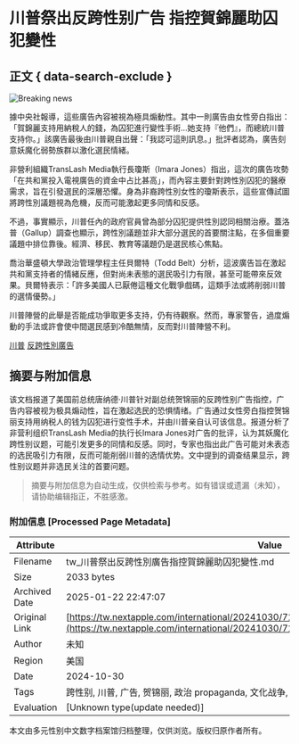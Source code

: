 # 川普祭出反跨性别广告 指控賀錦麗助囚犯變性

## 正文 { data-search-exclude }


![Breaking news](https://static.nextapple.tw/web/layout/img/breakingNews03.webp)

據中央社報導，這些廣告內容被視為極具煽動性。其中一則廣告由女性旁白指出：「賀錦麗支持用納稅人的錢，為囚犯進行變性手術…她支持『他們』，而總統川普支持你。」該廣告最後由川普親自出聲：「我認可這則訊息。」批評者認為，廣告刻意妖魔化弱勢族群以激化選民情緒。

非營利組織TransLash Media執行長瓊斯（Imara Jones）指出，這次的廣告攻勢「在共和黨投入電視廣告的資金中占比甚高」，而內容主要針對跨性別囚犯的醫療需求，旨在引發選民的深層恐懼。身為非裔跨性別女性的瓊斯表示，這些宣傳試圖將跨性別議題視為危機，反而可能激起更多同情和反感。

不過，事實顯示，川普任內的政府官員曾為部分囚犯提供性別認同相關治療。蓋洛普（Gallup）調查也顯示，跨性別議題並非大部分選民的首要關注點，在多個重要議題中排位靠後。經濟、移民、教育等議題仍是選民核心焦點。

喬治華盛頓大學政治管理學程主任貝爾特（Todd Belt）分析，這波廣告旨在激起共和黨支持者的情緒反應，但對尚未表態的選民吸引力有限，甚至可能帶來反效果。貝爾特表示：「許多美國人已厭倦這種文化戰爭戲碼，這類手法或將削弱川普的選情優勢。」

川普陣營的此舉是否能成功爭取更多支持，仍有待觀察。然而，專家警告，過度煽動的手法或許會使中間選民感到冷酷無情，反而對川普陣營不利。

[川普](https://tw.nextapple.com/search/%E5%B7%9D%E6%99%AE?tag=1) [反跨性別廣告](https://tw.nextapple.com/search/%E5%8F%8D%E8%B7%A8%E6%80%A7%E5%88%A5%E5%BB%A3%E5%91%8A?tag=1)
<!-- tcd_original_link https://tw.nextapple.com/international/20241030/71E459AAC872D6B8D421379ECD18658B -->


## 摘要与附加信息

<!-- tcd_abstract -->
该文档报道了美国前总统唐纳德·川普针对副总统贺锦丽的反跨性别广告指控，广告内容被视为极具煽动性，旨在激起选民的恐惧情绪。广告通过女性旁白指控贺锦丽支持用纳税人的钱为囚犯进行变性手术，并由川普亲自认可该信息。报道分析了非营利组织TransLash Media的执行长Imara Jones对广告的批评，认为其妖魔化跨性别议题，可能引发更多的同情和反感。同时，专家也指出此广告可能对未表态的选民吸引力有限，反而可能削弱川普的选情优势。文中提到的调查结果显示，跨性别议题并非选民关注的首要问题。
<!-- tcd_abstract_end -->

> 摘要与附加信息为自动生成，仅供检索与参考。如有错误或遗漏（未知），请协助编辑指正，不胜感激。

### 附加信息 [Processed Page Metadata]

| Attribute       | Value                                  |
|-----------------|----------------------------------------|
| Filename        | tw_川普祭出反跨性別廣告指控賀錦麗助囚犯變性.md                             |
| Size            | 2033 bytes                           |
| Archived Date   | 2025-01-22 22:47:07                             |
| Original Link   | [https://tw.nextapple.com/international/20241030/71E459AAC872D6B8D421379ECD18658B](https://tw.nextapple.com/international/20241030/71E459AAC872D6B8D421379ECD18658B)                       |
| Author          | 未知                               |
| Region          | 美国                               |
| Date            | 2024-10-30                                 |
| Tags            | 跨性别, 川普, 广告, 贺锦丽, 政治 propaganda, 文化战争, 选民情绪, 医疗需求, 非营利组织, 社会问题                                 |
| Evaluation            | [Unknown type(update needed)]                                 |
<!-- tcd_table_end -->

本文由多元性别中文数字档案馆归档整理，仅供浏览。版权归原作者所有。

